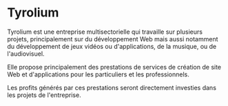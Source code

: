 # Tyrolium

Tyrolium est une entreprise multisectorielle qui travaille sur plusieurs projets, principalement sur du développement Web mais aussi notamment du développement de jeux vidéos ou d'applications, de la musique, ou de l'audiovisuel.

Elle propose principalement des prestations de services de création de site Web et d'applications pour les particuliers et les professionnels.

Les profits générés par ces prestations seront directement investies dans les projets de l'entreprise.

